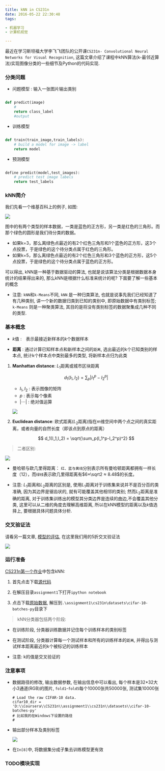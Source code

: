```yaml
---
title: kNN in CS231n
date: 2016-05-22 22:30:48
tags:

- 机器学习
- 计算机视觉

---
```


最近在学习斯坦福大学李飞飞团队的公开课`CS231n- Convolutional Neural Networks for Visual Recognition`, 这篇文章介绍了课程中kNN算法(k-最邻近算法)实现图像分类的一些细节及Python的代码实现.
<!--more-->

### **分类问题**

- 问题模型 : 输入一张图片输出类别

```python

def predict(image)
    # 
    return class_label
    #output
```

- 训练模型

```python

def train(train_image,train_labels):
    # build a model for image -> label
    return model

```

- 预测模型

```python

define predict(model,test_images):
    # predict test image labels 
    return test_labels
```

### **kNN简介**

我们先看一个维基百科上的例子, 如图:

![](/img/kNN-in-CS231n/knn1.png)

图中的有两个类型的样本数据，一类是蓝色的正方形，另一类是红色的三角形。而那个绿色的圆形是我们待分类的数据。

- 如果k=3，那么离绿色点最近的有2个红色三角形和1个蓝色的正方形，这3个点投票，于是绿色的这个待分类点属于红色的三角形。
- 如果k=5，那么离绿色点最近的有2个红色三角形和3个蓝色的正方形，这5个点投票，于是绿色的这个待分类点属于蓝色的正方形。

可以得出, kNN是一种基于数据驱动的算法, 也就是说该算法分类是根据数据本身统计的结果得出来的, 那么kNN是根据什么标准来统计的呢? 下面要了解一些基本的概念

- 注意: `kNN`和`k-Means`不同, `kNN` 是一种归类算法, 也就是说事先我们已经知道了有几种类别, 讲一个新的数据归类到已知的类别中, 即原始数据中有类别标签; `k-Means` 则是一种聚类算法, 其目的是将没有类别标签的数据聚集成几种不同的类型.




### **基本概念**

- $k$值 :　表示最接近新样本的$k$个数据样本

- **距离** : 通过计算已知样本点和新样本之间的`距离`, 选出最近的k个已知类别的样本点, 统计k个样本点中类别最多的类型, 将新样本点归为此类

1. **Manhattan distance**: $L_1$距离或城市区块距离
   
   $$ d_1(I_1,I_2) = \sum_p|I_1^p-I_2^p| $$

   - $I_1,I_2$ : 表示图像的矩阵
   - $p$ : 表示每个像素
   - $|\cdots|$ : 绝对值运算

   ![](/img/kNN-in-CS231n/CV1.jpg)

2. **Euclidean distance**: 欧式距离($L_2$距离)指在$m$维空间中两个点之间的真实距离，或者向量的自然长度（即该点到原点的距离）

   $$ d_1(I_1,I_2) = \sqrt{\sum_p(I_1^p-I_2^p)^2} $$

> 二者区别:

![](/img/kNN-in-CS231n/distance.png)

- 曼哈顿与欧几里得距离： `红、蓝与黄线`分别表示所有曼哈顿距离都拥有一样长度$（12）$，而`绿线`表示欧几里得距离有$6×\sqrt2 ≈ 8.48$的长度。

- 注意: $L_1$距离和$L_2$距离的区别是, 使用$L_1$距离对于训练集来说并不是百分百的类准确, 因为其边界是锯齿状的, 就有可能覆盖其他相邻的类别; 然而$L_2$距离是准确的距离, 对于训练集训练出的模型其分类边界是连续的曲边,不会覆盖其他分类, 这里可以从二维的角度去理解高维距离, 所以在kNN模型的距离以及$k$值选择上, 要根据具体问题具体分析.

### 交叉验证法

请看另一篇文章, [模型的评估](http://simtalk.cn/2016/04/15/%E6%A8%A1%E5%9E%8B%E7%9A%84%E8%AF%84%E4%BC%B0/), 在这里我们用的5折交叉验证法

![](/img/kNN-in-CS231n/cv5.png)

### **运行准备**

[CS231n第一个作业](http://cs231n.github.io/assignments2016/assignment1/)中包含kNN:

1. 首先点击下载[源代码](http://vision.stanford.edu/teaching/cs231n/winter1516_assignment1.zip)

2. 在解压目录`assignment1`下打开`ipython notebook` 

3. 点击下载[原始数据](http://www.cs.toronto.edu/~kriz/cifar-10-python.tar.gz), 解压到`.\assignment1\cs231n\datasets\cifar-10-batches-py`目录下


> kNN分类器包括两个阶段:

   - 在训练阶段, 分类器训练数据并记住每个训练样本的类别标签

   - 在测试阶段, 分类器计算每一个测试样本和所有的训练样本的`距离`, 并得出与测试样本距离最近的k个被标记的训练样本

   - 注意: k的值是交叉验证的

### **注意事项**
 
- 数据路径的修改, 输出数据参数, 在输出信息中可以看出, 每个样本是32*32大小3通道(RGB)的图片, `fold1`-`fold5`每个10000张共50000张, 测试集10000张
   
   ```
   # Load the raw CIFAR-10 data.
   cifar10_dir = 'D:\\Coursera\\CS231n\\assignment1\\cs231n\\datasets\\cifar-10-batches-py'
   # 比如我的在Windows下设置的路径
   #
   ```
  
   
   
- 输出部分样本及类别标签

   ![](/img/kNN-in-CS231n/output1.png)
   
- 在`In[8]`中, 将数据集分成子集去训练模型更有效
   
   
   
   
### **TODO模块实现**






